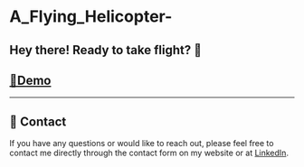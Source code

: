# A_Flying_Helicopter-
## Hey there! Ready to take flight? 🚁 
## [🚀Demo](https://deepak-mahanta.github.io/A_Flying_Helicopter-/)

---
 ## 📧 Contact

If you have any questions or would like to reach out, please feel free to contact me directly through the contact form on my website or at [LinkedIn](https://www.linkedin.com/in/contactdeepk/).
